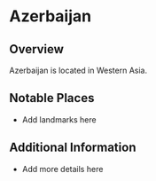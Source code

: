 # Azerbaijan
## Overview
Azerbaijan is located in Western Asia.

## Notable Places
- Add landmarks here

## Additional Information
- Add more details here
